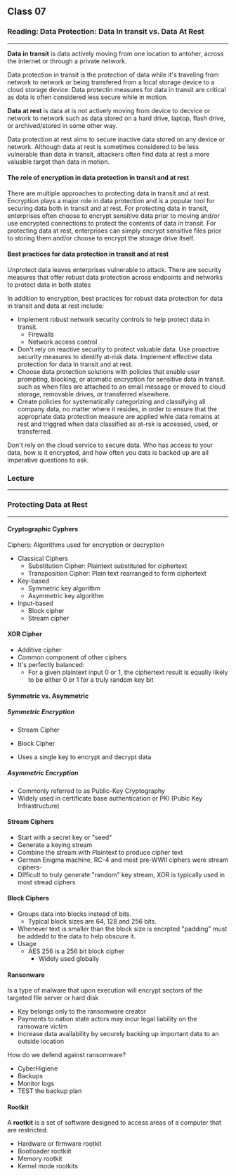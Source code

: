 ## Class 07

### Reading: Data Protection: Data In transit vs. Data At Rest

------

**Data in transit** is data actively moving from one location to antoher, across the internet or through a private network.

Data protection in transit is the protection of data while it's traveling from network to network or being transfered from a local storage device to a cloud storage device. Data protectin measures for data in transit are critical as data is often considered less secure while in motion.

**Data at rest** is data at is not actively moving from device to decvice or network to network such as data stored on a hard drive, laptop, flash drive, or archived/stored in some other way.

Data protection at rest aims to secure inactive data stored on any device or network. Although data at rest is sometimes considered to be less vulnerable than data in transit, attackers often find data at rest a more valuable target than data in motion.

#### The role of encryption in data protection in transit and at rest 

There are multiple approaches to protecting data in transit and at rest. Encryption plays a major role in data protection and is a popular tool for securing data both in transit and at rest. For protecting data in transit, enterprises often choose to encrypt sensitive data prior to moving and/or use encrypted connections to protect the contents of data in transit. For protecting data at rest, enterprises can simply encrypt sensitive files prior to storing them and/or choose to encrypt the storage drive itself.

#### Best practices for data protection in transit and at rest

Unprotect data leaves enterprises vulnerable to attack. There are security measures that offer robust data protection across endpoints and networks to protect data in both states

In addition to encryption, best practices for robust data protection for data in transit and data at rest include:

+ Implement robust network security controls to help protect data in transit.
  + Firewalls
  + Network access control
+ Don't rely on reactive security to protect valuable data. Use proactive security measures to identify at-risk data. Implement effective data protection for data in transit and at rest.
+ Choose data protection solutions with policies that enable user prompting, blocking, or atomatic encryption for sensitive data in transit. such as when files are attached to an email message or moved to cloud storage, removable drives, or transferred elsewhere.
+ Create policies for systematically categorizing and classifying all company data, no matter where it resides, in order to ensure that the appropriate data protection measure are applied whle data remains at rest and triggred when data classified as at-rsk is accessed, used, or transferred.

Don't rely on the cloud service to secure data. Who has access to your data, how is it encrypted, and how often you data is backed up are all imperative questions to ask.



### Lecture

------

### Protecting Data at Rest

------

#### Cryptographic Cyphers

Ciphers: Algorithms used for encryption or decryption

+ Classical Ciphers 
  + Substitution Cipher: Plaintext substituted for ciphertext
  + Transposition Cipher: Plain text rearranged to form ciphertext
+ Key-based
  + Symmetric key algorithm
  + Asymmetric key algorithm
+ Input-based
  + Block cipher
  + Stream cipher

#### XOR Cipher

+ Additive cipher
+ Common component of other ciphers
+ It's perfectly balanced:
  + For a given plaintext input 0 or 1, the ciphertext result is equally likely to be either 0 or 1 for a truly random key bit

#### Symmetric vs. Asymmetric

##### Symmetric Encryption

+ Stream Cipher
+ Block Cipher

+ Uses a single key to encrypt and decrypt data

##### Asymmetric Encryption

+ Commonly referred to as Public-Key Cryptography
+ Widely used in certificate base authentication or PKI (Pubic Key Infrastructure)

#### Stream Ciphers

+ Start with a secret key or "seed"
+ Generate a keying stream
+ Combine the stream with Plaintext to produce cipher text
+ German Enigma machine, RC-4 and most pre-WWII ciphers were stream ciphers-
+ DIfficult to truly generate "random" key stream, XOR is typically used in most stread ciphers

#### Block Ciphers

+ Groups data into blocks instead of bits.
  + Typical block sizes are 64, 128 and 256 bits.
+ Whenever text is smaller than the block size is encrpted "padding" must be addedd to the data to help obscure it.
+ Usage
  + AES 256 is a 256 bit block cipher
    + Widely used globally

#### Ransonware

Is a type of malware that upon execution will encrypt sectors of the targeted file server or hard disk

+ Key belongs only to the ransomware creator
+ Payments to nation state actors may incur legal liability on the ransoware victim
+ Increase data availability by securely backing up important data to an outside location

How do we defend against ransomware? 

+ CyberHigiene 
+ Backups
+ Monitor logs
+ TEST the backup plan

#### Rootkit

A **rootkit** is a set of software designed to access areas of a computer that are restricted:

+ Hardware or firmware rootkit
+ Bootloader rootkiit
+ Memory rootkit
+ Kernel mode rootkits